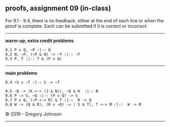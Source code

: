 ## proofs, assignment 09 (in-class)

For 9.1 - 9.4, there is no feedback, either at the end of each line or when the proof is complete. Each can be submitted if it is correct or incorrect.

---

**warm-up, extra credit problems**


~~~{.ProofChecker .JohnsonSL options="fonts tabindent render exam" guides="fitch" feedback="none" points="1" late-credit="1"}
9.1 P v Q, ~P :|-: Q 
9.2 N, ~P, (~P & N) -> ~T :|-: ~T
9.3 P, T :|-: T & (P v Q) 
~~~

---

**main problems**

~~~{.ProofChecker .JohnsonSL options="fonts tabindent render exam" guides="fitch" feedback="none" points="20" late-credit="16"}
9.4 ~S v ~T :|-: S -> ~T 
~~~

~~~{.ProofChecker .JohnsonSL options="fonts tabindent render" guides="fitch" points="20" late-credit="16"}
9.5 ~Q -> (K <-> (J & N)), ~Q & K  :|-: N
9.6 P -> S, ~Q :|-: (P v Q) -> S
9.7 P v Q, (~P <-> R) & T :|-:  R -> Q  
9.8 W -> (Q & R), (R v ~Q) -> ( S & T), T <-> M :|-:  W -> M
~~~

<p>&copy; 2019 - <script>document.write(new Date().getFullYear())</script> Gregory Johnson</p>

---